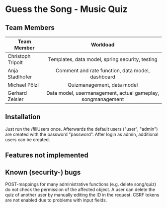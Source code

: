 # Guess the Song - Music Quiz
## Team Members

| Team Member       | Workload                                                              |
| -------------     |:---------------------------------------------------------------------:|
| Christoph Tripolt | Templates, data model, spring security, testing                       |
| Anja Stadlhofer   | Comment and rate function, data model, dashboard                      |
| Michael Pölzl     | Quizmanagement, data model                                            |
| Gerhard Zeisler   | Data model, usermanagement, actual gameplay, songmanagement           |

## Installation
Just run the /fillUsers once. Afterwards the default users ("user", "admin") are created with the password "password".
After login as admin, additional users can be created.
## Features not implemented

## Known (security-) bugs
POST-mappings for many administrative functions (e.g. delete song/quiz) do not check the permission of the affected object. A user can delete the quiz of another user by manually editing the ID in the request.
CSRF tokens are not enabled due to problems with input fields.
